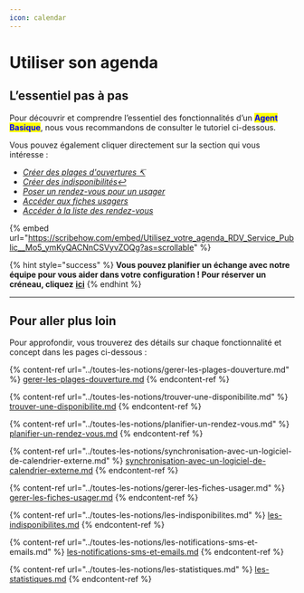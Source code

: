 ```yaml
---
icon: calendar
---
```


# Utiliser son agenda

## L’essentiel pas à pas

Pour découvrir et comprendre l’essentiel des fonctionnalités d’un <mark style="color:blue;">**Agent Basique**</mark>, nous vous recommandons de consulter le tutoriel ci-dessous.

Vous pouvez également cliquer directement sur la section qui vous intéresse :

* [_Créer des plages d'ouvertures ↸_](https://scribehow.com/shared/Utilisez_votre_agenda_RDV_Service_Public__Mo5_ymKyQACNnCSVyvZOQg#779a95ad)
* [_Créer des indisponibilités↩_](https://scribehow.com/shared/Utilisez_votre_agenda_RDV_Service_Public__Mo5_ymKyQACNnCSVyvZOQg#166c8af6)
* [_Poser un rendez-vous pour un usager_ ](https://scribehow.com/shared/Utilisez_votre_agenda_RDV_Service_Public__Mo5_ymKyQACNnCSVyvZOQg#9f5086b6)
* [_Accéder aux fiches usagers_ ](https://scribehow.com/shared/Utilisez_votre_agenda_RDV_Service_Public__Mo5_ymKyQACNnCSVyvZOQg#cecaf2c3)
* [_Accéder à la liste des rendez-vous_](https://scribehow.com/shared/Utilisez_votre_agenda_RDV_Service_Public__Mo5_ymKyQACNnCSVyvZOQg#c09818ff)&#x20;



{% embed url="https://scribehow.com/embed/Utilisez_votre_agenda_RDV_Service_Public__Mo5_ymKyQACNnCSVyvZOQg?as=scrollable" %}

{% hint style="success" %}
**Vous pouvez planifier un échange avec notre équipe pour vous aider dans votre configuration ! Pour réserver un créneau, cliquez** [**ici**](https://cal.com/team/rdv-service-public/aide-a-la-configuration)
{% endhint %}

***

## Pour aller plus loin

Pour approfondir, vous trouverez des détails sur chaque fonctionnalité et concept dans les pages ci-dessous :

{% content-ref url="../toutes-les-notions/gerer-les-plages-douverture.md" %}
[gerer-les-plages-douverture.md](../toutes-les-notions/gerer-les-plages-douverture.md)
{% endcontent-ref %}

{% content-ref url="../toutes-les-notions/trouver-une-disponibilite.md" %}
[trouver-une-disponibilite.md](../toutes-les-notions/trouver-une-disponibilite.md)
{% endcontent-ref %}

{% content-ref url="../toutes-les-notions/planifier-un-rendez-vous.md" %}
[planifier-un-rendez-vous.md](../toutes-les-notions/planifier-un-rendez-vous.md)
{% endcontent-ref %}

{% content-ref url="../toutes-les-notions/synchronisation-avec-un-logiciel-de-calendrier-externe.md" %}
[synchronisation-avec-un-logiciel-de-calendrier-externe.md](../toutes-les-notions/synchronisation-avec-un-logiciel-de-calendrier-externe.md)
{% endcontent-ref %}

{% content-ref url="../toutes-les-notions/gerer-les-fiches-usager.md" %}
[gerer-les-fiches-usager.md](../toutes-les-notions/gerer-les-fiches-usager.md)
{% endcontent-ref %}

{% content-ref url="../toutes-les-notions/les-indisponibilites.md" %}
[les-indisponibilites.md](../toutes-les-notions/les-indisponibilites.md)
{% endcontent-ref %}

{% content-ref url="../toutes-les-notions/les-notifications-sms-et-emails.md" %}
[les-notifications-sms-et-emails.md](../toutes-les-notions/les-notifications-sms-et-emails.md)
{% endcontent-ref %}

{% content-ref url="../toutes-les-notions/les-statistiques.md" %}
[les-statistiques.md](../toutes-les-notions/les-statistiques.md)
{% endcontent-ref %}



